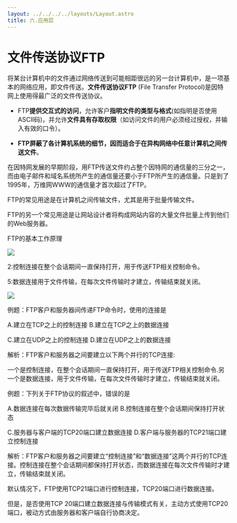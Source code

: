 ```yaml
---
layout: ../../../../layouts/Layout.astro
title: 六.应用层
---
```


# 文件传送协议FTP

将某台计算机中的文件通过网络传送到可能相距很远的另一台计算机中，是一项基本的网络应用，即文件传送。**文件传送协议FTP** (File Transfer Protocol)是因特网上使用得最广泛的文件传送协议。

- FTP**提供交互式的访问**，允许客户**指明文件的类型与格式**(如指明是否使用ASCII码)，并允许**文件具有存取权限**（如访问文件的用户必须经过授权，并输入有效的口令）。

- **FTP屏蔽了各计算机系统的细节，因而适合于在异构网络中任意计算机之间传送文件**。

在因特网发展的早期阶段，用FTP传送文件约占整个因特网的通信量的三分之一，而由电子邮件和域名系统所产生的通信量还要小于FTP所产生的通信量。只是到了1995年，万维网WWW的通信量才首次超过了FTP。

FTP的常见用途是在计算机之间传输文件，尤其是用于批量传输文件。

FTP的另一个常见用途是让网站设计者将构成网站内容的大量文件批量上传到他们的Web服务器。

FTP的基本工作原理

![](https://img.0pt.im/computernet/6-5/6-5-1.png)

2:控制连接在整个会话期间一直保持打开，用于传送FTP相关控制命令。

5:数据连接用于文件传输，在每次文件传输时才建立，传输结束就关闭。

![](https://img.0pt.im/computernet/6-5/6-5-2.png)

例题：FTP客户和服务器间传递FTP命令时，使用的连接是

A.建立在TCP之上的控制连接    B.建立在TCP之上的数据连接

C.建立在UDP之上的控制连接    D.建立在UDP之上的数据连接

解析：FTP客户和服务器之间要建立以下两个并行的TCP连接:

一个是控制连接，在整个会话期间一直保持打开，用于传送FTP相关控制命令.另一个是数据连接，用于文件传输，在每次文件传输时才建立，传输结束就关闭。

例题：下列关于FTP协议的叙述中，错误的是

A.数据连接在每次数据传输完毕后就关闭   B.控制连接在整个会话期间保持打开状态 

C.服务器与客户端的TCP20端口建立数据连接  D.客户端与服务器的TCP21端口建立控制连接

解析：FTP客户和服务器之间要建立“控制连接”和“数据连接”这两个并行的TCP连接。控制连接在整个会话期间都保持打开状态，而数据连接在每次文件传输时才建立，传输结束就关闭。

默认情况下，FTP使用TCP21端口进行控制连接，TCP20端口进行数据连接。

但是，是否使用TCP 20端口建立数据连接与传输模式有关，主动方式使用TCP20端口，被动方式由服务器和客户端自行协商决定。
